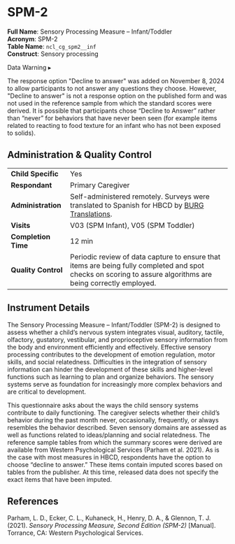 # SPM-2

**Full Name**: Sensory Processing Measure – Infant/Toddler	            
**Acronym**: SPM-2       
**Table Name**: `ncl_cg_spm2__inf`       
**Construct**: Sensory processing

<div id="spm2-warning" class="warning-banner" onclick="toggleCollapse(this)">
  <span class="emoji"><i class="fas fa-exclamation-triangle"></i></span>
  <span class="text">Data Warning</span>
  <span class="notification-arrow">▸</span>
</div>
<div class="closed-collapsible-content">
<p>The response option "Decline to answer" was added on November 8, 2024 to allow participants to not answer any questions they choose. However, "Decline to answer" is not a response option on the published form and was not used in the reference sample from which the standard scores were derived. It is possible that participants chose “Decline to Answer” rather than “never” for behaviors that have never been seen (for example items related to reacting to food texture for an infant who has not been exposed to solids).</p> 
</div>

## Administration & Quality Control

<table style="width: 100%; border-collapse: collapse; table-layout: fixed; font-size: 16px;">
<tbody>
<tr><td><b>Child Specific</b></td>
<td>Yes</td></tr>
<tr><td><b>Respondant</b></td>
<td>Primary Caregiver</td></tr>
<tr><td><b>Administration</b></td>
<td style="word-wrap: break-word; white-space: normal;">Self-administered remotely. Surveys were translated to Spanish for HBCD by <a href="https://burgtranslations.com/our-services/">BURG Translations</a>.</td></tr>
<tr><td><b>Visits</b></td>
<td>V03 (SPM Infant), V05 (SPM Toddler)</td></tr>
<tr><td><b>Completion Time</b></td>
<td>12 min</td></tr>
<tr><td><b>Quality Control</b></td>
<td style="word-wrap: break-word; white-space: normal;">Periodic review of data capture to ensure that items are being fully completed and spot checks on scoring to assure algorithms are being correctly employed.</td></tr>
</tbody>
</table>


## Instrument Details

The Sensory Processing Measure – Infant/Toddler (SPM-2) is designed to assess whether a child’s nervous system integrates visual, auditory, tactile, olfactory, gustatory, vestibular, and proprioceptive sensory information from the body and environment efficiently and effectively. Effective sensory processing contributes to the development of emotion regulation, motor skills, and social relatedness. Difficulties in the integration of sensory information can hinder the development of these skills and higher-level functions such as learning to plan and organize behaviors. The sensory systems serve as foundation for increasingly more complex behaviors and are critical to development.

This questionnaire asks about the ways the child sensory systems contribute to daily functioning. The caregiver selects whether their child’s behavior during the past month never, occasionally, frequently, or always resembles the behavior described. Seven sensory domains are assessed as well as functions related to ideas/planning and social relatedness. The reference sample tables from which the summary scores were derived are available from Western Psychological Services (Parham et al. 2021). As is the case with most measures in HBCD, respondents have the option to choose “decline to answer.” These items contain imputed scores based on tables from the publisher. At this time, released data does not specify the exact items that have been imputed.

## References
<div class="references">
    <p>Parham, L. D., Ecker, C. L., Kuhaneck, H., Henry, D. A., & Glennon, T. J. (2021). <i>Sensory Processing Measure, Second Edition (SPM-2)</i> [Manual]. Torrance, CA: Western Psychological Services.</p>
</div>
<br>
